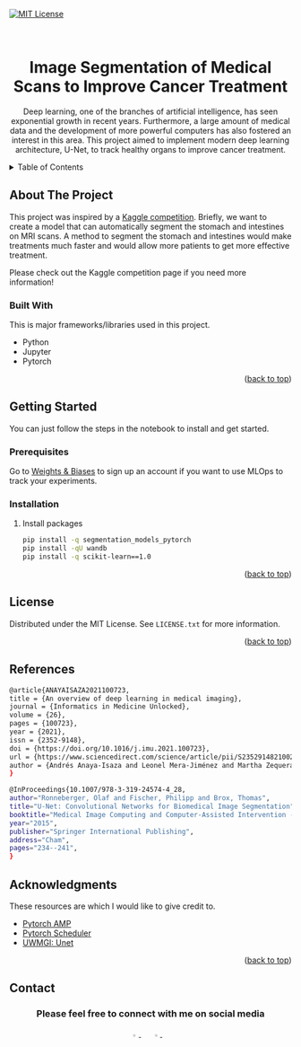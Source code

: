 <div id="top"></div>



<!-- PROJECT SHIELDS -->

[![MIT License][license-shield]][license-url]



<!-- PROJECT LOGO -->
<br />
<div align="center">
  
  <h1 align="center">Image Segmentation of Medical Scans to Improve Cancer Treatment</h1>
  <p>Deep learning, one of the branches of artificial intelligence, has seen exponential growth in recent years. Furthermore, a large amount of medical data and the development of more powerful computers has also fostered an interest in this area. This project aimed to implement modern deep learning architecture, U-Net, to track healthy organs to improve cancer treatment.</p>
</div>



<!-- TABLE OF CONTENTS -->
<details>
  <summary>Table of Contents</summary>
  <ol>
    <li>
      <a href="#about-the-project">About The Project</a>
      <ul>
        <li><a href="#built-with">Built With</a></li>
      </ul>
    </li>
    <li>
      <a href="#getting-started">Getting Started</a>
      <ul>
        <li><a href="#prerequisites">Prerequisites</a></li>
        <li><a href="#installation">Installation</a></li>
      </ul>
    </li>
    <li><a href="#license">License</a></li>
    <li><a href="#references">References</a></li>
    <li><a href="#acknowledgments">Acknowledgments</a></li>
    <li><a href="#contact">Contact</a></li>
  </ol>
</details>



<!-- ABOUT THE PROJECT -->
## About The Project

This project was inspired by a [Kaggle competition](https://www.kaggle.com/competitions/uw-madison-gi-tract-image-segmentation). Briefly, we want to create a model that can automatically segment the stomach and intestines on MRI scans. A method to segment the stomach and intestines would make treatments much faster and would allow more patients to get more effective treatment. 

Please check out the Kaggle competition page if you need more information!



### Built With

This is major frameworks/libraries used in this project.

* Python
* Jupyter
* Pytorch

<p align="right">(<a href="#top">back to top</a>)</p>



<!-- GETTING STARTED -->
## Getting Started

You can just follow the steps in the notebook to install and get started.

### Prerequisites

Go to [Weights & Biases](https://wandb.ai/site) to sign up an account if you want to use MLOps to track your experiments.

### Installation


1. Install packages
   ```sh
   pip install -q segmentation_models_pytorch
   pip install -qU wandb
   pip install -q scikit-learn==1.0
   ```

<p align="right">(<a href="#top">back to top</a>)</p>



<!-- LICENSE -->
## License

Distributed under the MIT License. See `LICENSE.txt` for more information.

<p align="right">(<a href="#top">back to top</a>)</p>


## References
```sh
@article{ANAYAISAZA2021100723,
title = {An overview of deep learning in medical imaging},
journal = {Informatics in Medicine Unlocked},
volume = {26},
pages = {100723},
year = {2021},
issn = {2352-9148},
doi = {https://doi.org/10.1016/j.imu.2021.100723},
url = {https://www.sciencedirect.com/science/article/pii/S2352914821002033},
author = {Andrés Anaya-Isaza and Leonel Mera-Jiménez and Martha Zequera-Diaz}
}
```
```sh
@InProceedings{10.1007/978-3-319-24574-4_28,
author="Ronneberger, Olaf and Fischer, Philipp and Brox, Thomas",
title="U-Net: Convolutional Networks for Biomedical Image Segmentation",
booktitle="Medical Image Computing and Computer-Assisted Intervention -- MICCAI 2015",
year="2015",
publisher="Springer International Publishing",
address="Cham",
pages="234--241",
}
```

<!-- ACKNOWLEDGMENTS -->
## Acknowledgments

These resources are which I would like to give credit to.
* [Pytorch AMP](https://pytorch.org/docs/stable/amp.html)
* [Pytorch Scheduler](https://www.kaggle.com/code/isbhargav/guide-to-pytorch-learning-rate-scheduling/notebook)
* [UWMGI: Unet](https://www.kaggle.com/code/awsaf49/uwmgi-unet-train-pytorch)

<p align="right">(<a href="#top">back to top</a>)</p>

<!-- CONTACT -->
## Contact
<div align="center">
  <h3>Please feel free to connect with me on social media</h3>
    <a href="https://github.com/ning-yu-kao">
        <img src="https://github.com/ultralytics/yolov5/releases/download/v1.0/logo-social-github.png" width="3%"/>
    </a>
    <img width="3%" />
    <a href="https://www.linkedin.com/in/kaoningyupage">
        <img src="https://github.com/ultralytics/yolov5/releases/download/v1.0/logo-social-linkedin.png" width="3%"/>
    </a>
    <img width="3%" />

<!-- MARKDOWN LINKS & IMAGES -->
<!-- https://www.markdownguide.org/basic-syntax/#reference-style-links -->
[contributors-shield]: https://img.shields.io/github/contributors/othneildrew/Best-README-Template.svg?style=for-the-badge
[contributors-url]: https://github.com/ning-yu-kao/Med_scan_img_seg_unet/graphs/contributors
[forks-shield]: https://img.shields.io/github/forks/othneildrew/Best-README-Template.svg?style=for-the-badge
[forks-url]: https://github.com/othneildrew/Best-README-Template/network/members
[stars-shield]: https://img.shields.io/github/stars/othneildrew/Best-README-Template.svg?style=for-the-badge
[stars-url]: https://github.com/othneildrew/Best-README-Template/stargazers
[issues-shield]: https://img.shields.io/github/issues/othneildrew/Best-README-Template.svg?style=for-the-badge
[issues-url]: https://github.com/othneildrew/Best-README-Template/issues
[license-shield]: https://img.shields.io/github/license/othneildrew/Best-README-Template.svg?style=for-the-badge
[license-url]: https://github.com/ning-yu-kao/Med_scan_img_seg_unet/blob/master/LICENSE.txt
[linkedin-shield]: https://img.shields.io/badge/-LinkedIn-black.svg?style=for-the-badge&logo=linkedin&colorB=555
[linkedin-url]: https://www.linkedin.com/in/kaoningyupage/
[product-screenshot]: images/screenshot.png
